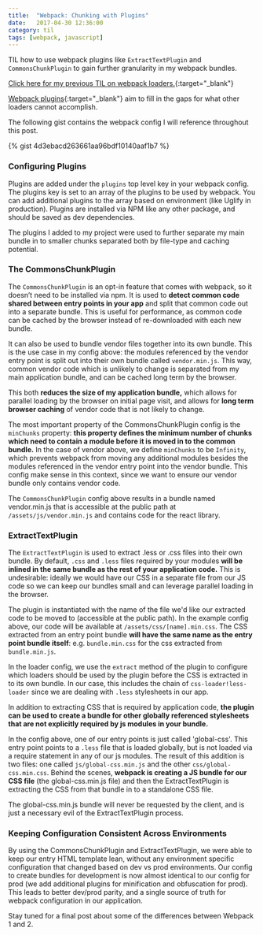 ```yaml
---
title:  "Webpack: Chunking with Plugins"
date:   2017-04-30 12:36:00
category: til
tags: [webpack, javascript]
---
```


TIL how to use webpack plugins like `ExtractTextPlugin` and `CommonsChunkPlugin` to gain further granularity in my webpack bundles.

[Click here for my previous TIL on webpack loaders.][previous]{:target="_blank"}

[Webpack plugins][plugins]{:target="_blank"} aim to fill in the gaps for what other loaders cannot accomplish.

The following gist contains the webpack config I will reference throughout this post. 

{% gist 4d3ebacd263661aa96bdf10140aaf1b7 %}

### Configuring Plugins

Plugins are added under the `plugins` top level key in your webpack config. The plugins key is set to an array of the plugins to be used by webpack. You can add additional plugins to the array based on environment (like Uglify in production). Plugins are installed via NPM like any other package, and should be saved as dev dependencies.

The plugins I added to my project were used to further separate my main bundle in to smaller chunks separated both by file-type and caching potential.

### The CommonsChunkPlugin

The `CommonsChunkPlugin` is an opt-in feature that comes with webpack, so it doesn’t need to be installed via npm. It is used to **detect common code shared between entry points in your app** and split that common code out into a separate bundle. This is useful for performance, as common code can be cached by the browser instead of re-downloaded with each new bundle. 

It can also be used to bundle vendor files together into its own bundle. This is the use case in my config above: the modules referenced by the vendor entry point is split out into their own bundle called `vendor.min.js`. This way, common vendor code which is unlikely to change is separated from my main application bundle, and can be cached long term by the browser.

This both **reduces the size of my application bundle,** which allows for parallel loading by the browser on initial page visit, and allows for **long term browser caching** of vendor code that is not likely to change. 

The most important property of the CommonsChunkPlugin config is the `minChunks` property: **this property defines the minimum number of chunks which need to contain a module before it is moved in to the common bundle.** In the case of vendor above, we define `minChunks` to be `Infinity`, which prevents webpack from moving any additional modules besides the modules referenced in the vendor entry point into the vendor bundle. This config make sense in this context, since we want to ensure our vendor bundle only contains vendor code.

The `CommonsChunkPlugin` config above results in a bundle named vendor.min.js that is accessible at the public path at `/assets/js/vendor.min.js` and contains code for the react library.

### ExtractTextPlugin

The `ExtractTextPlugin` is used to extract .less or .css files into their own bundle. By default, `.css` and `.less` files required by your modules **will be inlined in the same bundle as the rest of your application code.** This is undesirable: ideally we would have our CSS in a separate file from our JS code so we can keep our bundles small and can leverage parallel loading in the browser.

The plugin is instantiated with the name of the file we'd like our extracted code to be moved to (accessible at the public path). In the example config above, our code will be available at `/assets/css/[name].min.css`. The CSS extracted from an entry point bundle **will have the same name as the entry point bundle itself**: e.g. `bundle.min.css` for the css extracted from `bundle.min.js`.

In the loader config, we use the `extract` method of the plugin to configure which loaders should be used by the plugin before the CSS is extracted in to its own bundle. In our case, this includes the chain of `css-loader!less-loader` since we are dealing with `.less` stylesheets in our app.

In addition to extracting CSS that is required by application code, **the plugin can be used to create a bundle for other globally referenced stylesheets that are not explicitly required by js modules in your bundle.** 

In the config above, one of our entry points is just called 'global-css'. This entry point points to a `.less` file that is loaded globally, but is not loaded via a require statement in any of our js modules. The result of this addition is two files: one called `js/global-css.min.js` and the other `css/global-css.min.css`. Behind the scenes, **webpack is creating a JS bundle for our CSS file** (the global-css.min.js file) and then the ExtractTextPlugin is extracting the CSS from that bundle in to a standalone CSS file. 

The global-css.min.js bundle will never be requested by the client, and is just a necessary evil of the ExtractTextPlugin process. 

### Keeping Configuration Consistent Across Environments

By using the CommonsChunkPlugin and ExtractTextPlugin, we were able to keep our entry HTML template lean, without any environment specific configuration that changed based on dev vs prod environments. Our config to create bundles for development is now almost identical to our config for prod (we add additional plugins for minification and obfuscation for prod). This leads to better dev/prod parity, and a single source of truth for webpack configuration in our application.

Stay tuned for a final post about some of the differences between Webpack 1 and 2. 

[previous]: /til/2017-04-27-webpack-pt-3/
[plugins]: https://webpack.js.org/concepts/plugins/
